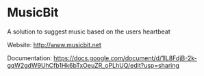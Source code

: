 # MusicBit
A solution to suggest music based on the users heartbeat

Website: http://www.musicbit.net

Documentation: https://docs.google.com/document/d/1lL8FdjB-2k-gqW2gdW9UhCfb1Hk6bTxOeuZR_oPLhUQ/edit?usp=sharing
